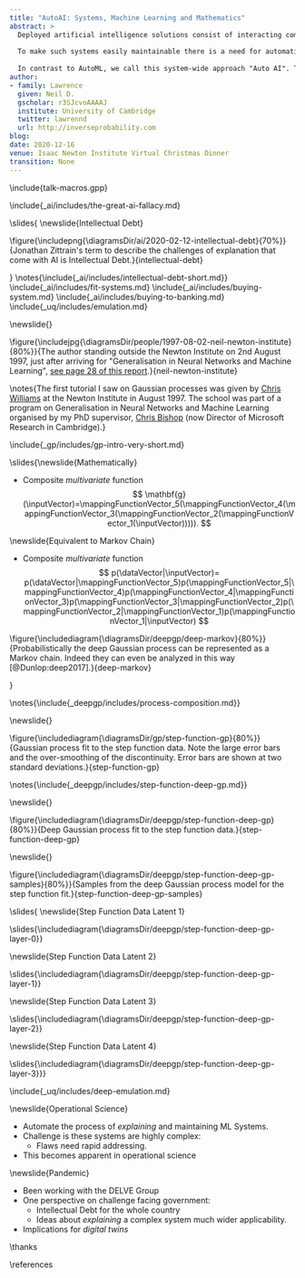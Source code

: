 ```yaml
---
title: "AutoAI: Systems, Machine Learning and Mathematics"
abstract: >
  Deployed artificial intelligence solutions consist of interacting components often trained as the result of *supervised machine learning*. Automatic training of these sub-components is known as AutoML. But the real world challenges of deployment consist of the monitoring of system performance in the real world, in terms of accuracy but also for fairness and bias. 
  
  To make such systems easily maintainable there is a need for automation of the process of monitoring and redeploying models as well as checking the quality of the overall system decomposition. 
  
  In contrast to AutoML, we call this system-wide approach "Auto AI". This is the subject of my Turing Fellowship 
author:
- family: Lawrence
  given: Neil D.
  gscholar: r3SJcvoAAAAJ
  institute: University of Cambridge
  twitter: lawrennd
  url: http://inverseprobability.com
blog: 
date: 2020-12-16
venue: Isaac Newton Institute Virtual Christmas Dinner
transition: None
---
```


\include{talk-macros.gpp}

\include{_ai/includes/the-great-ai-fallacy.md}

\slides{
\newslide{Intellectual Debt}

\figure{\includepng{\diagramsDir/ai/2020-02-12-intellectual-debt}{70%}}{Jonathan Zittrain's term to describe the challenges of explanation that come with AI is Intellectual Debt.}{intellectual-debt}

}
\notes{\include{_ai/includes/intellectual-debt-short.md}}
\include{_ai/includes/fit-systems.md}
\include{_ai/includes/buying-system.md}
\include{_ai/includes/buying-to-banking.md}
\include{_uq/includes/emulation.md}

\newslide{}

\figure{\includejpg{\diagramsDir/people/1997-08-02-neil-newton-institute}{80%}}{The author standing outside the Newton Institute on 2nd August 1997, just after arriving for "Generalisation in Neural Networks and Machine Learning", [see page 28 of this report](http://www.newton.ac.uk/files/reports/annual/ini_annual_report_97-98.pdf).}{neil-newton-institute}

\notes{The first tutorial I saw on Gaussian processes was given by [Chris Williams](https://homepages.inf.ed.ac.uk/ckiw/) at the Newton Institute in August 1997. The school was part of a program on Generalisation in Neural Networks and Machine Learning organised by my PhD supervisor, [Chris Bishop](https://www.microsoft.com/en-us/research/people/cmbishop/) (now Director of Microsoft Research in Cambridge).}

\include{_gp/includes/gp-intro-very-short.md}




\slides{\newslide{Mathematically}

* Composite *multivariate* function
  $$
  \mathbf{g}(\inputVector)=\mappingFunctionVector_5(\mappingFunctionVector_4(\mappingFunctionVector_3(\mappingFunctionVector_2(\mappingFunctionVector_1(\inputVector))))).
  $$

\newslide{Equivalent to Markov Chain}
* Composite *multivariate* function
  $$
  p(\dataVector|\inputVector)= p(\dataVector|\mappingFunctionVector_5)p(\mappingFunctionVector_5|\mappingFunctionVector_4)p(\mappingFunctionVector_4|\mappingFunctionVector_3)p(\mappingFunctionVector_3|\mappingFunctionVector_2)p(\mappingFunctionVector_2|\mappingFunctionVector_1)p(\mappingFunctionVector_1|\inputVector)
  $$

\figure{\includediagram{\diagramsDir/deepgp/deep-markov}{80%}}{Probabilistically the deep Gaussian process can be represented as a Markov chain. Indeed they can even be analyzed in this way [@Dunlop:deep2017].}{deep-markov}


}



\notes{\include{_deepgp/includes/process-composition.md}}

\newslide{}

\figure{\includediagram{\diagramsDir/gp/step-function-gp}{80%}}{Gaussian process fit to the step function data. Note the large error bars and the over-smoothing of the discontinuity. Error bars are shown at two standard deviations.}{step-function-gp}

\notes{\include{_deepgp/includes/step-function-deep-gp.md}}

\newslide{}

\figure{\includediagram{\diagramsDir/deepgp/step-function-deep-gp}{80%}}{Deep Gaussian process fit to the step function data.}{step-function-deep-gp}

\newslide{}

\figure{\includediagram{\diagramsDir/deepgp/step-function-deep-gp-samples}{80%}}{Samples from the deep Gaussian process model for the step function fit.}{step-function-deep-gp-samples}

\slides{
\newslide{Step Function Data Latent 1}

\slides{\includediagram{\diagramsDir/deepgp/step-function-deep-gp-layer-0}}

\newslide{Step Function Data Latent 2}

\slides{\includediagram{\diagramsDir/deepgp/step-function-deep-gp-layer-1}}

\newslide{Step Function Data Latent 3}

\slides{\includediagram{\diagramsDir/deepgp/step-function-deep-gp-layer-2}}

\newslide{Step Function Data Latent 4}

\slides{\includediagram{\diagramsDir/deepgp/step-function-deep-gp-layer-3}}}



\include{_uq/includes/deep-emulation.md}


\newslide{Operational Science}

* Automate the process of *explaining* and maintaining ML Systems.
* Challenge is these systems are highly complex:
   * Flaws need rapid addressing.
* This becomes apparent in operational science

\newslide{Pandemic}

* Been working with the DELVE Group 
* One perspective on challenge facing government:
   * Intellectual Debt for the whole country
   * Ideas about *explaining* a complex system much wider applicability.
* Implications for *digital twins*

\thanks

\references


